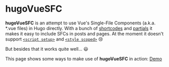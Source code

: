 ﻿# hugoVueSFC

**hugoVueSFC** is an attempt to use Vue's Single-File Components (a.k.a. *.vue files) in Hugo directly.
With a bunch of [shortcodes](https://github.com/indus/hugoVueSFC/tree/main/layouts/shortcodes/vueSFC) and [partials](https://github.com/indus/hugoVueSFC/tree/main/layouts/partials/vueSFC) it makes it easy to include SFCs in posts and pages.
At the moment it doesn't support [`<script setup>`](https://vuejs.org/api/sfc-script-setup.html) and [`<style scoped>`](https://vue-loader.vuejs.org/guide/scoped-css.html) 😢

But besides that it works quite well... 😃

This page shows some ways to make use of **hugoVueSFC** in action: [Demo](https://indus.github.io/hugoVueSFC)
